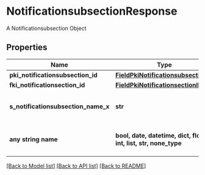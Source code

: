 # NotificationsubsectionResponse

A Notificationsubsection Object

## Properties
Name | Type | Description | Notes
------------ | ------------- | ------------- | -------------
**pki_notificationsubsection_id** | [**FieldPkiNotificationsubsectionID**](FieldPkiNotificationsubsectionID.md) |  | 
**fki_notificationsection_id** | [**FieldPkiNotificationsectionID**](FieldPkiNotificationsectionID.md) |  | 
**s_notificationsubsection_name_x** | **str** | The name of the Notificationsubsection in the language of the requester | 
**any string name** | **bool, date, datetime, dict, float, int, list, str, none_type** | any string name can be used but the value must be the correct type | [optional]

[[Back to Model list]](../README.md#documentation-for-models) [[Back to API list]](../README.md#documentation-for-api-endpoints) [[Back to README]](../README.md)


